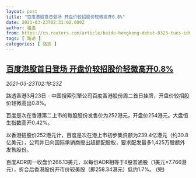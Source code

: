 ```yaml
---
layout: post
title: "百度港股首日登场 开盘价较招股价轻微高开0.8%"
date: 2021-03-23T02:31:02.000Z
author: 路透
from: https://cn.reuters.com/article/baidu-hongkong-debut-0323-tues-idCNKBS2BF07O
tags: [ 路透 ]
categories: [ 路透 ]
---
```

<!--1616466662000-->
[百度港股首日登场 开盘价较招股价轻微高开0.8%](https://cn.reuters.com/article/baidu-hongkong-debut-0323-tues-idCNKBS2BF07O)
------

<div>
<div><i>2021-03-23T02:18:23Z</i></div><p>路透香港3月23日 - 中国搜索引擎公司百度香港股份周二首日挂牌，开盘价较招股价轻微高出0.8%。</p><p>百度是次在香港第二上市的每股股份发售价为252港元，开盘价254港元。大盘恒生指数高开0.42%。</p><p>以香港招股价252港元计，百度是次在港上市初步集资额为239.4亿港元（约30.8亿美元），公司并已向国际承销商授出超额配股权，要求配发最多1,425万股额外发售股份。</p><p>百度ADR周一收盘价266.13美元，以每份ADR相等于8股普通股（1美元=7.766港元），折合后香港股份开市价较美股（即258.34港元）低约1.7%。 (完)</p>
</div>

